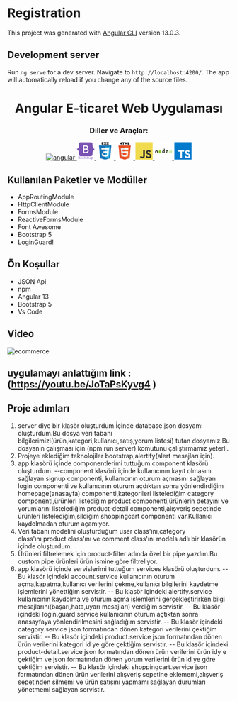 # Registration

This project was generated with [Angular CLI](https://github.com/angular/angular-cli) version 13.0.3.

## Development server

Run `ng serve` for a dev server. Navigate to `http://localhost:4200/`. The app will automatically reload if you change any of the source files.

<h1 align="center">Angular E-ticaret Web Uygulaması</h1>


<h3 align="center">Diller ve Araçlar:</h3>
<p align="center"> <a href="https://angular.io" target="_blank" rel="noreferrer"> <img src="https://angular.io/assets/images/logos/angular/angular.svg" alt="angular" width="40" height="40"/> </a> <a href="https://getbootstrap.com" target="_blank" rel="noreferrer"> <img src="https://raw.githubusercontent.com/devicons/devicon/master/icons/bootstrap/bootstrap-plain-wordmark.svg" alt="bootstrap" width="40" height="40"/> </a> <a href="https://www.w3schools.com/css/" target="_blank" rel="noreferrer"> <img src="https://raw.githubusercontent.com/devicons/devicon/master/icons/css3/css3-original-wordmark.svg" alt="css3" width="40" height="40"/> </a></a> <a href="https://www.w3.org/html/" target="_blank" rel="noreferrer"> <img src="https://raw.githubusercontent.com/devicons/devicon/master/icons/html5/html5-original-wordmark.svg" alt="html5" width="40" height="40"/> </a> <a href="https://developer.mozilla.org/en-US/docs/Web/JavaScript" target="_blank" rel="noreferrer"> <img src="https://raw.githubusercontent.com/devicons/devicon/master/icons/javascript/javascript-original.svg" alt="javascript" width="40" height="40"/> </a> <a href="https://nodejs.org" target="_blank" rel="noreferrer"> <img src="https://raw.githubusercontent.com/devicons/devicon/master/icons/nodejs/nodejs-original-wordmark.svg" alt="nodejs" width="40" height="40"/> </a> <a href="https://www.typescriptlang.org/" target="_blank" rel="noreferrer"> <img src="https://raw.githubusercontent.com/devicons/devicon/master/icons/typescript/typescript-original.svg" alt="typescript" width="40" height="40"/> </a>

## Kullanılan Paketler ve Modüller
- AppRoutingModule
- HttpClientModule
- FormsModule
- ReactiveFormsModule
- Font Awesome
- Bootstrap 5
- LoginGuard!


## Ön Koşullar
- JSON Api
- npm
- Angular 13
- Bootstrap 5
- Vs Code

## Video

![ecommerce](https://user-images.githubusercontent.com/96016754/159350855-0201a580-6c62-41e2-b52f-d9ead812fb76.JPG)

## uygulamayı anlattığım link : (https://youtu.be/JoTaPsKyvg4 )
 

 
## Proje adımları
1. server diye bir klasör oluşturdum.İçinde database.json dosyamı oluşturdum.Bu dosya veri tabanı bilgilerimizi(ürün,kategori,kullanıcı,satış,yorum listesi) tutan dosyamız.Bu dosyanın çalışması için (npm run server) komutunu çalıştırmamız yeterli.
2. Projeye eklediğim teknolojiler bootstrap,alertify(alert mesajları için).
3. app klasörü içinde componentlerimi tuttuğum component klasörü oluşturdum.
--component klasörü içinde kullanıcının kayıt olmasını sağlayan signup componenti,
kullanıcının oturum açmasını sağlayan login componenti ve kullanıcının oturum açdıktan sonra yönlendirdiğim homepage(anasayfa) componenti,kategorileri listelediğim category componenti,ürünleri listediğim product componenti,ürünlerin detayını ve yorumlarını listelediğim product-detail componenti,alışveriş sepetinde ürünleri listelediğim,sildiğim shoppingcart componenti var.Kullanıcı kaydolmadan oturum açamıyor.
4. Veri tabanı modelini oluşturduğum user class'ını,category class'ını,product class'ını ve comment class'ını models adlı bir klasörün içinde oluşturdum.
5. Ürünleri filtrelemek için product-filter adında özel bir pipe yazdım.Bu custom pipe
ürünleri ürün ismine göre filtreliyor.
6. app klasörü içinde servislerimi tuttuğum services klasörü oluşturdum.
-- Bu klasör içindeki account.service  kullanıcının oturum açma,kapatma,kullanıcı verilerini çekme,kullanıcı bilgilerini kaydetme işlemlerini yönettiğim servistir. 
-- Bu klasör içindeki alertify.service kullanıcının kaydolma ve oturum açma işlemlerini gerçekleştirirken bilgi mesajlarını(başarı,hata,uyarı mesajları) verdiğim servistir.
-- Bu klasör içindeki login.guard service kullanıcının oturum açtıktan sonra anasayfaya yönlendirilmesini sağladığım servistir.
-- Bu klasör içindeki category.service json formatından dönen kategori verilerini çektiğim servistir.
-- Bu klasör içindeki product.service json formatından dönen ürün verilerini kategori id ye göre çektiğim servistir.
-- Bu klasör içindeki product-detail.service json formatından dönen ürün verilerini ürün idy e çektiğim  ve  json formatından dönen yorum verilerini ürün id ye göre çektiğim servistir.
-- Bu klasör içindeki shoppingcart.service json formatından dönen ürün verilerini alışveriş sepetine eklememi,alışveriş sepetinden silmemi ve ürün satışını yapmamı sağlayan durumları yönetmemi sağlayan servistir.

